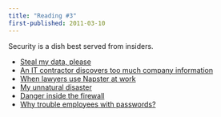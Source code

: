 ```yaml
---
title: "Reading #3"
first-published: 2011-03-10
---
```


Security is a dish best served from insiders.

<ul>
  <li><a href="https://www.infoworld.com/article/2659580/steal-my-data--please.html">Steal my data, please</a></li>
  <li><a href="https://www.infoworld.com/article/2625094/an-it-contractor-discovers-too-much-company-information.html">An IT contractor discovers too much company information</a></li>
  <li><a href="https://www.infoworld.com/article/2659750/when-lawyers-use-napster-at-work.html">When lawyers use Napster at work</a></li>
  <li><a href="https://www.infoworld.com/article/2633328/my-unnatural-disaster.html">My unnatural disaster</a></li>
  <li><a href="https://www.infoworld.com/article/2659422/danger-inside-the-firewall.html">Danger inside the firewall</a></li>
  <li><a href="https://www.infoworld.com/article/2633376/why-trouble-employees-with-passwords-.html">Why trouble employees with passwords?</a></li>
</ul>
